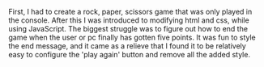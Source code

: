 First, I had to create a rock, paper, scissors game that was only played in the console. After this I was introduced to 
modifying html and css, while using JavaScript. The biggest struggle was to figure out how to end the game when the user
or pc finally has gotten five points. It was fun to style the end message, and it came as a relieve that I found it to be 
relatively easy to configure the 'play again' button and remove all the added style. 